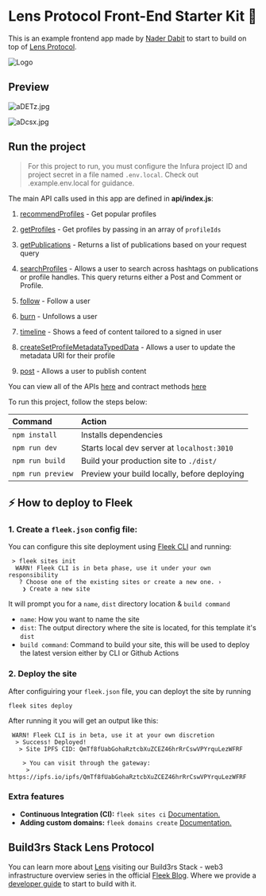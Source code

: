 # Lens Protocol Front-End Starter Kit 🌿

This is an example frontend app made by [Nader Dabit](https://twitter.com/dabit3) to start to build on top of [Lens Protocol](https://www.lens.xyz/). 

![Logo](https://imgtr.ee/images/2023/05/05/aDBk2.jpg)

## Preview 

![aDETz.jpg](https://imgtr.ee/images/2023/05/05/aDETz.jpg)

![aDcsx.jpg](https://imgtr.ee/images/2023/05/05/aDcsx.jpg) 



## Run the project 

> For this project to run, you must configure the Infura project ID and project secret in a file named `.env.local`. Check out .example.env.local for guidance.

The main API calls used in this app are defined in __api/index.js__:

1. [recommendProfiles](https://docs.lens.xyz/docs/recommended-profiles#api-details) - Get popular profiles

2. [getProfiles](https://docs.lens.xyz/docs/get-profiles) - Get profiles by passing in an array of `profileIds`

3. [getPublications](https://docs.lens.xyz/docs/get-publications) - Returns a list of publications based on your request query

4. [searchProfiles](https://docs.lens.xyz/docs/search-profiles-and-publications) - Allows a user to search across hashtags on publications or profile handles. This query returns either a Post and Comment or Profile.

5. [follow](https://docs.lens.xyz/docs/functions#follow) - Follow a user

6. [burn](https://docs.lens.xyz/docs/functions#burn) - Unfollows a user

7. [timeline](https://docs.lens.xyz/docs/user-timeline) - Shows a feed of content tailored to a signed in user

8. [createSetProfileMetadataTypedData](https://docs.lens.xyz/docs/create-set-update-profile-metadata-typed-data) - Allows a user to update the metadata URI for their profile

9. [post](https://docs.lens.xyz/docs/functions#post) - Allows a user to publish content

You can view all of the APIs [here](https://docs.lens.xyz/docs/introduction) and contract methods [here](https://docs.lens.xyz/docs/functions)

To run this project, follow the steps below:

| Command                | Action                                           |
| :--------------------- | :----------------------------------------------- |
| `npm install`          | Installs dependencies                            |
| `npm run dev`          | Starts local dev server at `localhost:3010`      |
| `npm run build`        | Build your production site to `./dist/`          |
| `npm run preview`      | Preview your build locally, before deploying     |


## ⚡ How to deploy to Fleek

### 1. Create a `fleek.json` config file:
You can configure this site deployment using [Fleek CLI]() and running:
```
 > fleek sites init
  WARN! Fleek CLI is in beta phase, use it under your own responsibility
   ? Choose one of the existing sites or create a new one. › 
    ❯ Create a new site
```
 It will prompt you for a `name`, `dist` directory location & `build command`

 - `name`: How you want to name the site
 - `dist`: The output directory where the site is located, for this template it's `dist`
 - `build command`: Command to build your site, this will be used to deploy the latest version either by CLI or Github Actions

### 2. Deploy the site
After configuiring your `fleek.json` file, you can deployt the site by running

```
fleek sites deploy
```
After running it you will get an output like this:
```
 WARN! Fleek CLI is in beta, use it at your own discretion
  > Success! Deployed!
   > Site IPFS CID: QmTf8fUabGohaRztcbXuZCEZ46hrRrCswVPYrquLezWFRF

    > You can visit through the gateway:
     > https://ipfs.io/ipfs/QmTf8fUabGohaRztcbXuZCEZ46hrRrCswVPYrquLezWFRF
```

### Extra features
- **Continuous Integration (CI):** `fleek sites ci` [Documentation.](https://docs.fleek.xyz/services/sites/#continuous-integration-ci)
- **Adding custom domains:** `fleek domains create` [Documentation.](https://docs.fleek.xyz/services/domains/)


## Build3rs Stack Lens Protocol 

You can learn more about [Lens](https://www.lens.xyz/) visiting our Build3rs Stack - web3 infrastructure overview series in the official [Fleek Blog](https://blog.fleek.xyz/). Where we provide a [developer guide](https://blog.fleek.xyz/post/builders-stack-lens-protocol/) to start to build with it. 

